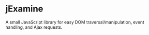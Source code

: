 # jExamine
A small JavaScript library for easy DOM traversal/manipulation, event handling, and Ajax requests.
